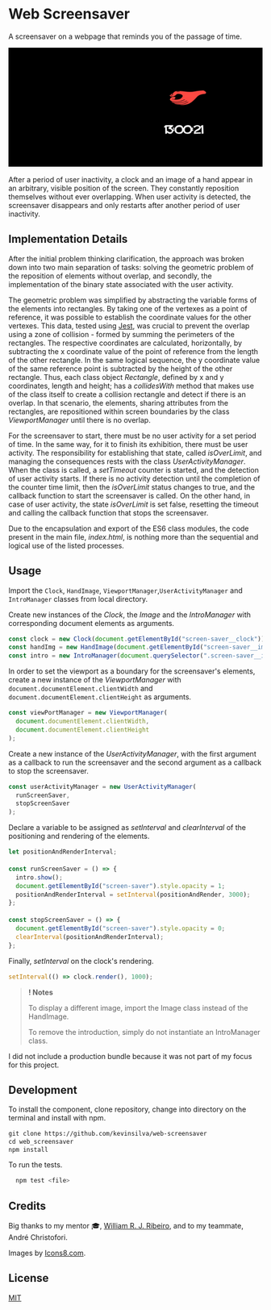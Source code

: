 # Web Screensaver

A screensaver on a webpage that reminds you of the passage of time.

![preview](others/web_screensaver.gif)

After a period of user inactivity, a clock and an image of a hand appear in an arbitrary, visible position of the screen. They constantly reposition themselves without ever overlapping. When user activity is detected, the screensaver disappears and only restarts after another period of user inactivity.

## Implementation Details

After the initial problem thinking clarification, the approach was broken down into two main separation of tasks: solving the geometric problem of the reposition of elements without overlap, and secondly, the implementation of the binary state associated with the user activity.

The geometric problem was simplified by abstracting the variable forms of the elements into rectangles. By taking one of the vertexes as a point of reference, it was possible to establish the coordinate values for the other vertexes. This data, tested using [Jest](https://jestjs.io/), was crucial to prevent the overlap using a zone of collision - formed by summing the perimeters of the rectangles. The respective coordinates are calculated, horizontally, by subtracting the x coordinate value of the point of reference from the length of the other rectangle. In the same logical sequence, the y coordinate value of the same reference point is subtracted by the height of the other rectangle. Thus, each class object _Rectangle_, defined by x and y coordinates, length and height; has a _collidesWith_ method that makes use of the class itself to create a collision rectangle and detect if there is an overlap. In that scenario, the elements, sharing attributes from the rectangles, are repositioned within screen boundaries by the class _ViewportManager_ until there is no overlap.

For the screensaver to start, there must be no user activity for a set period of time. In the same way, for it to finish its exhibition, there must be user activity. The responsibility for establishing that state, called _isOverLimit_, and managing the consequences rests with the class _UserActivityManager_. When the class is called, a _setTimeout_ counter is started, and the detection of user activity starts. If there is no activity detection until the completion of the counter time limit, then the _isOverLimit_ status changes to true, and the callback function to start the screensaver is called. On the other hand, in case of user activity, the state _isOverLimit_ is set false, resetting the timeout and calling the callback function that stops the screensaver.

Due to the encapsulation and export of the ES6 class modules, the code present in the main file, _index.html_, is nothing more than the sequential and logical use of the listed processes.

## Usage

Import the `Clock`, `HandImage`, `ViewportManager`,`UserActivityManager` and `IntroManager` classes from local directory.

Create new instances of the _Clock_, the _Image_ and the _IntroManager_ with corresponding document elements as arguments.

```js
const clock = new Clock(document.getElementById("screen-saver__clock"));
const handImg = new HandImage(document.getElementById("screen-saver__img"));
const intro = new IntroManager(document.querySelector(".screen-saver__intro"));
```

In order to set the viewport as a boundary for the screensaver's elements, create a new instance of the _ViewportManager_ with `document.documentElement.clientWidth` and `document.documentElement.clientHeight` as arguments.

```js
const viewPortManager = new ViewportManager(
  document.documentElement.clientWidth,
  document.documentElement.clientHeight
);
```

Create a new instance of the _UserActivityManager_, with the first argument as a callback to run the screensaver and the second argument as a callback to stop the screensaver.

```js
const userActivityManager = new UserActivityManager(
  runScreenSaver,
  stopScreenSaver
);
```

Declare a variable to be assigned as _setInterval_ and _clearInterval_ of the positioning and rendering of the elements.

```js
let positionAndRenderInterval;

const runScreenSaver = () => {
  intro.show();
  document.getElementById("screen-saver").style.opacity = 1;
  positionAndRenderInterval = setInterval(positionAndRender, 3000);
};

const stopScreenSaver = () => {
  document.getElementById("screen-saver").style.opacity = 0;
  clearInterval(positionAndRenderInterval);
};
```

Finally, _setInterval_ on the clock's rendering.

```js
setInterval(() => clock.render(), 1000);
```

> **! Notes**
>
> To display a different image, import the Image class instead of the HandImage.
>
> To remove the introduction, simply do not instantiate an IntroManager class.

I did not include a production bundle because it was not part of my focus for this project.

## Development

To install the component, clone repository, change into directory on the terminal and install with npm.

```http
git clone https://github.com/kevinsilva/web-screensaver
cd web_screensaver
npm install
```

To run the tests.

```bash
  npm test <file>
```

## Credits

Big thanks to my mentor 🎓, [William R. J. Ribeiro](https://github.com/williamrjribeiro/), and to my teammate, André Christofori.

Images by [Icons8.com](https://icons8.com/).

## License

[MIT](https://choosealicense.com/licenses/mit/)
